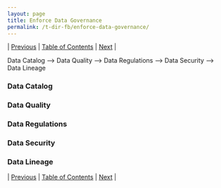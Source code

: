 ```yaml
---
layout: page
title: Enforce Data Governance
permalink: /t-dir-fb/enforce-data-governance/
---
```


| [Previous](https://ankit-rathi.github.io/t-dir-fb/about-the-author/) | [Table of Contents](https://ankit-rathi.github.io/t-dir-fb/) | [Next](https://ankit-rathi.github.io/t-dir-fb/introduction/)  |

Data Catalog --> Data Quality --> Data Regulations --> Data Security --> Data Lineage

### Data Catalog

### Data Quality

### Data Regulations

### Data Security

### Data Lineage


| [Previous](https://ankit-rathi.github.io/t-dir-fb/about-the-author/) | [Table of Contents](https://ankit-rathi.github.io/t-dir-fb/) | [Next](https://ankit-rathi.github.io/t-dir-fb/introduction/)  |
